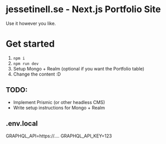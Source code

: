 # jessetinell.se - Next.js Portfolio Site
Use it however you like.

# Get started
1. `npm i`
2. `npm run dev`
3. Setup Mongo + Realm (optional if you want the Portfolio table)
4. Change the content :D 

 
## TODO: 
- Implement Prismic (or other headless CMS)
- Write setup instructions for Mongo + Realm


## .env.local
GRAPHQL_API=https://....
GRAPHQL_API_KEY=123

